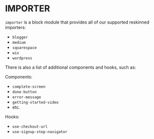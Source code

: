# IMPORTER

`importer` is a block module that provides all of our supported reskinned importers:

- `blogger`
- `medium`
- `squarespace`
- `wix`
- `wordpress`

There is also a list of additional components and hooks, such as:

Components:
- `complete-screen`
- `done-button`
- `error-message`
- `getting-started-video`
- etc.

Hooks:
- `use-checkout-url`
- `use-signup-step-navigator`
